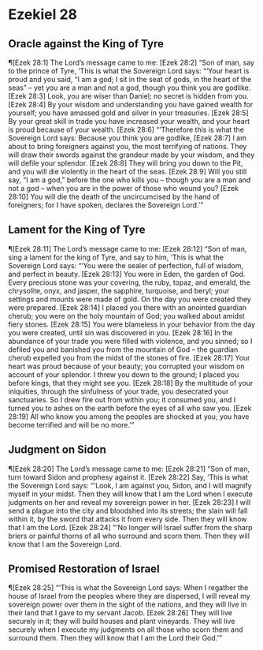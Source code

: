 # Ezekiel 28

## Oracle against the King of Tyre
¶[Ezek 28:1] The Lord’s message came to me:
[Ezek 28:2] “Son of man, say to the prince of Tyre, ‘This is what the Sovereign Lord says: “‘Your heart is proud and you said, “I am a god; I sit in the seat of gods, in the heart of the seas” – yet you are a man and not a god, though you think you are godlike.
[Ezek 28:3] Look, you are wiser than Daniel; no secret is hidden from you.
[Ezek 28:4] By your wisdom and understanding you have gained wealth for yourself; you have amassed gold and silver in your treasuries.
[Ezek 28:5] By your great skill in trade you have increased your wealth, and your heart is proud because of your wealth.
[Ezek 28:6] “‘Therefore this is what the Sovereign Lord says: Because you think you are godlike,
[Ezek 28:7] I am about to bring foreigners against you, the most terrifying of nations. They will draw their swords against the grandeur made by your wisdom, and they will defile your splendor.
[Ezek 28:8] They will bring you down to the Pit, and you will die violently in the heart of the seas.
[Ezek 28:9] Will you still say, “I am a god,” before the one who kills you – though you are a man and not a god – when you are in the power of those who wound you?
[Ezek 28:10] You will die the death of the uncircumcised by the hand of foreigners; for I have spoken, declares the Sovereign Lord.’”

## Lament for the King of Tyre
¶[Ezek 28:11] The Lord’s message came to me:
[Ezek 28:12] “Son of man, sing a lament for the king of Tyre, and say to him, ‘This is what the Sovereign Lord says: “‘You were the sealer of perfection, full of wisdom, and perfect in beauty.
[Ezek 28:13] You were in Eden, the garden of God. Every precious stone was your covering, the ruby, topaz, and emerald, the chrysolite, onyx, and jasper, the sapphire, turquoise, and beryl; your settings and mounts were made of gold. On the day you were created they were prepared.
[Ezek 28:14] I placed you there with an anointed guardian cherub; you were on the holy mountain of God; you walked about amidst fiery stones.
[Ezek 28:15] You were blameless in your behavior from the day you were created, until sin was discovered in you.
[Ezek 28:16] In the abundance of your trade you were filled with violence, and you sinned; so I defiled you and banished you from the mountain of God – the guardian cherub expelled you from the midst of the stones of fire.
[Ezek 28:17] Your heart was proud because of your beauty; you corrupted your wisdom on account of your splendor. I threw you down to the ground; I placed you before kings, that they might see you.
[Ezek 28:18] By the multitude of your iniquities, through the sinfulness of your trade, you desecrated your sanctuaries. So I drew fire out from within you; it consumed you, and I turned you to ashes on the earth before the eyes of all who saw you.
[Ezek 28:19] All who know you among the peoples are shocked at you; you have become terrified and will be no more.’”

## Judgment on Sidon
¶[Ezek 28:20] The Lord’s message came to me:
[Ezek 28:21] “Son of man, turn toward Sidon and prophesy against it.
[Ezek 28:22] Say, ‘This is what the Sovereign Lord says: “‘Look, I am against you, Sidon, and I will magnify myself in your midst. Then they will know that I am the Lord when I execute judgments on her and reveal my sovereign power in her.
[Ezek 28:23] I will send a plague into the city and bloodshed into its streets; the slain will fall within it, by the sword that attacks it from every side. Then they will know that I am the Lord.
[Ezek 28:24] “‘No longer will Israel suffer from the sharp briers or painful thorns of all who surround and scorn them. Then they will know that I am the Sovereign Lord.

## Promised Restoration of Israel
¶[Ezek 28:25] “‘This is what the Sovereign Lord says: When I regather the house of Israel from the peoples where they are dispersed, I will reveal my sovereign power over them in the sight of the nations, and they will live in their land that I gave to my servant Jacob.
[Ezek 28:26] They will live securely in it; they will build houses and plant vineyards. They will live securely when I execute my judgments on all those who scorn them and surround them. Then they will know that I am the Lord their God.’”
